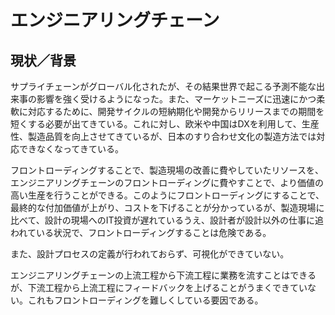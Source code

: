 # エンジニアリングチェーン
## 現状／背景

サプライチェーンがグローバル化されたが、その結果世界で起こる予測不能な出来事の影響を強く受けるようになった。また、マーケットニーズに迅速にかつ柔軟に対応するために、開発サイクルの短納期化や開発からリリースまでの期間を短くする必要が出てきている。これに対し、欧米や中国はDXを利用して、生産性、製造品質を向上させてきているが、日本のすり合わせ文化の製造方法では対応できなくなってきている。

フロントローディングすることで、製造現場の改善に費やしていたリソースを、エンジニアリングチェーンのフロントローディングに費やすことで、より価値の高い生産を行うことができる。このようにフロントローディングにすることで、最終的な付加価値が上がり、コストを下げることが分かっているが、製造現場に比べて、設計の現場へのIT投資が遅れているうえ、設計者が設計以外の仕事に追われている状況で、フロントローディングすることは危険である。

また、設計プロセスの定義が行われておらず、可視化ができていない。

エンジニアリングチェーンの上流工程から下流工程に業務を流すことはできるが、下流工程から上流工程にフィードバックを上げることがうまくできていない。これもフロントローディングを難しくしている要因である。


